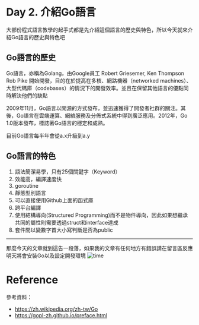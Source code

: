 # Day 2. 介紹Go語言

大部份程式語言教學的起手式都是先介紹這個語言的歷史與特色，所以今天就來介紹Go語言的歷史與特色吧

## Go語言的歷史

Go語言，亦稱為Golang，由Google員工 Robert Griesemer, Ken Thompson Rob Pike 開始開發，目的在於提高在多核、網路機器（networked machines）、大型代碼庫（codebases）的情況下的開發效率。並且在保留其他語言的優點同時解決他們的缺點

2009年11月，Go語言以開源的方式發布，並迅速獲得了開發者社群的關注。其後，Go語言在雲端運算、網絡服務及分佈式系統中得到廣泛應用。2012年，Go 1.0版本發布，標誌著Go語言的穩定和成熟。

目前Go語言每半年會從a.x升級到a.y
## Go語言的特色
1. 語法簡潔易學，只有25個關鍵字（Keyword）
2. 效能高，編譯速度快
3. goroutine
4. 靜態型別語言
5. 可以直接使用Github上面的函式庫
6. 跨平台編譯
7. 使用結構導向(Structured Programming)而不是物件導向，因此如果想繼承共同的屬性則需要透過struct和interface達成
8. 套件間以變數字首大小寫判斷是否為public

----------------------------------
那麼今天的文章就到這告一段落，如果我的文章有任何地方有錯誤請在留言區反應
明天將會安裝Go以及設定開發環境
![time](https://i.imgur.com/Hk7po4w.gif)

# Reference
參考資料：
- https://zh.wikipedia.org/zh-tw/Go
- https://gopl-zh.github.io/preface.html